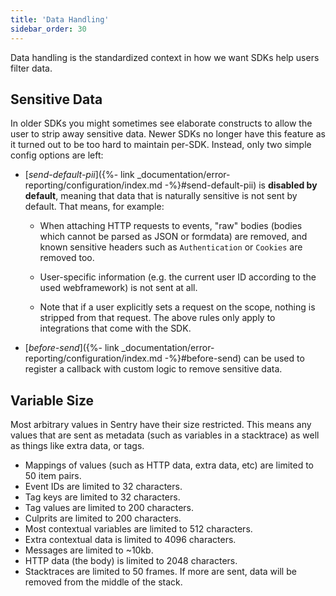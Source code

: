 ```yaml
---
title: 'Data Handling'
sidebar_order: 30
---
```


Data handling is the standardized context in how we want SDKs help users filter data.

## Sensitive Data

In older SDKs you might sometimes see elaborate constructs to allow the user to strip away sensitive data. Newer SDKs no longer have this feature as it turned out to be too hard to maintain per-SDK. Instead, only two simple config options are left:

- [_send-default-pii_]({%- link _documentation/error-reporting/configuration/index.md -%}#send-default-pii) is **disabled by default**, meaning that data that is naturally sensitive is not sent by default. That means, for example:

  - When attaching HTTP requests to events, "raw" bodies (bodies which cannot be parsed as JSON or formdata) are removed, and known sensitive headers such as `Authentication` or `Cookies` are removed too.

  - User-specific information (e.g. the current user ID according to the used webframework) is not sent at all.

  - Note that if a user explicitly sets a request on the scope, nothing is stripped from that request. The above rules only apply to integrations that come with the SDK.

- [_before-send_]({%- link _documentation/error-reporting/configuration/index.md -%}#before-send) can be used to register a callback with custom logic to remove sensitive data.

## Variable Size

Most arbitrary values in Sentry have their size restricted. This means any values that are sent as metadata (such as variables in a stacktrace) as well as things like extra data, or tags.

-   Mappings of values (such as HTTP data, extra data, etc) are limited to 50 item pairs.
-   Event IDs are limited to 32 characters.
-   Tag keys are limited to 32 characters.
-   Tag values are limited to 200 characters.
-   Culprits are limited to 200 characters.
-   Most contextual variables are limited to 512 characters.
-   Extra contextual data is limited to 4096 characters.
-   Messages are limited to ~10kb.
-   HTTP data (the body) is limited to 2048 characters.
-   Stacktraces are limited to 50 frames. If more are sent, data will be removed from the middle of the stack.
